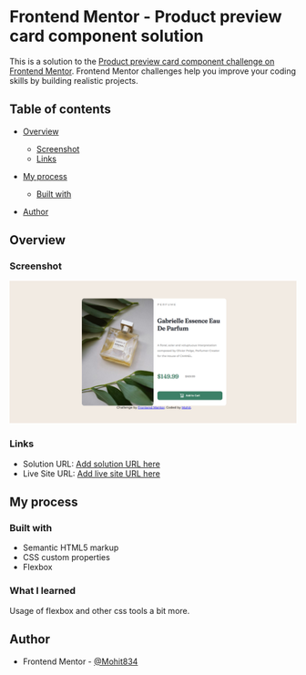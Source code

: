 # Frontend Mentor - Product preview card component solution

This is a solution to the [Product preview card component challenge on Frontend Mentor](https://www.frontendmentor.io/challenges/product-preview-card-component-GO7UmttRfa). Frontend Mentor challenges help you improve your coding skills by building realistic projects. 

## Table of contents

- [Overview](#overview)
  - [Screenshot](#screenshot)
  - [Links](#links)
- [My process](#my-process)
  - [Built with](#built-with)

- [Author](#author)


## Overview


### Screenshot

![Screenshot](./screenshot.png)

### Links

- Solution URL: [Add solution URL here](https://github.com/mohit834/Product-preview-card-component)
- Live Site URL: [Add live site URL here](https://mohit834.github.io/Product-preview-card-component/)

## My process

### Built with

- Semantic HTML5 markup
- CSS custom properties
- Flexbox


### What I learned

Usage of flexbox and other css tools a bit more.


## Author

- Frontend Mentor - [@Mohit834](https://www.frontendmentor.io/profile/mohit834)

